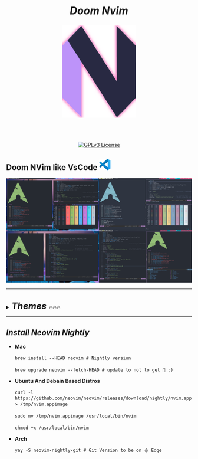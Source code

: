 <div align="center">
  <h1><i><b>Doom Nvim</b></i></h1>
</div>


###

<div align="center">
<img src="./.screenshots/neovim-logo-doom-exe.png"
     height=250
     width=200
     alt="NeoVim icon"
/>
</div>

<br> </br>

<center>

[![GPLv3 License](https://img.shields.io/badge/license-MIT-yellow.svg)](LICENSE)

</center>


## Doom NVim like VsCode <img height=30  src="./.screenshots/vscode.jpg"/> 

![vim_pics](.screenshots/My_POST.png)


--- 


<br>

<details>
<summary> <font size="5"><i><b>Themes</b></i> </font>🔥🔥🔥 </summary>

<details>


 <summary> • ONE DARK </summary>

![One dark](./.screenshots/colorscripts_awesome_vim.png)
</details>

<details>
 <summary> • NORD </summary>

![Nord](./.screenshots/Nvim_Nord_Setup.png)
</details>

<details>
 <summary> • VS CODE DARK+ </summary>

![nvcode](./.screenshots/nvcode.png)
</details>

<details>
 <summary> • MATERIAL </summary>


![material](./.screenshots/nvim_material.png)

</details>
</details>

---

## _Install Neovim Nightly_

- **Mac**

  ```
  brew install --HEAD neovim # Nightly version

  brew upgrade neovim --fetch-HEAD # update to not to get 🚨 :) 
  ```

- **Ubuntu And Debain Based Distros**

  ```
  curl -l https://github.com/neovim/neovim/releases/download/nightly/nvim.appimage > /tmp/nvim.appimage

  sudo mv /tmp/nvim.appimage /usr/local/bin/nvim

  chmod +x /usr/local/bin/nvim
  ```

- **Arch**

  ```
  yay -S neovim-nightly-git # Git Version to be on 🩸 Edge
  ```
